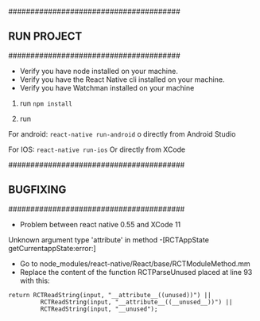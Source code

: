 #######################################

## RUN PROJECT

#######################################

- Verify you have node installed on your machine.
- Verify you have the React Native cli installed on your machine.
- Verify you have Watchman installed on your machine

1. run
   `npm install`

2. run

For android:
`react-native run-android` o directly from Android Studio

For IOS:
`react-native run-ios` Or directly from XCode

########################################

## BUGFIXING

########################################

- Problem between react native 0.55 and XCode 11

Unknown argument type 'attribute' in method -[RCTAppState getCurrentappState:error:]

- Go to node_modules/react-native/React/base/RCTModuleMethod.mm
- Replace the content of the function RCTParseUnused placed at line 93 with this:

```
return RCTReadString(input, "__attribute__((unused))") ||
         RCTReadString(input, "__attribute__((__unused__))") ||
         RCTReadString(input, "__unused");
```
